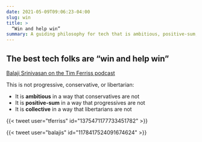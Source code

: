 ```yaml
---
date: 2021-05-09T09:06:23-04:00
slug: win
title: >
  “Win and help win”
summary: A guiding philosophy for tech that is ambitious, positive-sum, and collective.
---
```


## The best tech folks are “win and help win”

[Balaji Srinivasan on the Tim Ferriss podcast](https://tim.blog/2021/03/25/balaji-srinivasan-transcript/)

This is not progressive, conservative, or libertarian:

- It is **ambitious** in a way that conservatives are not
- It is **positive-sum** in a way that progressives are not
- It is **collective** in a way that libertarians are not

{{< tweet user="tferriss" id="1375471177733451782" >}}

{{< tweet user="balajis" id="1178417524091674624" >}}
